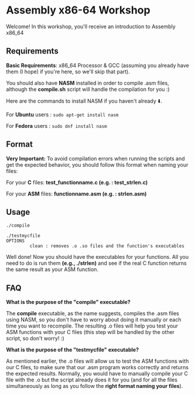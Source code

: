 # Assembly x86-64 Workshop

Welcome! In this workshop, you'll receive an introduction to Assembly x86_64

## Requirements

**Basic Requirements**: x86_64 Processor & GCC (assuming you already have them (I hope) if you're here, so we'll skip that part).

You should also have **NASM** installed in order to compile .asm files, although the **compile.sh** script will handle the compilation for you :) 


Here are the commands to install NASM if you haven't already ⬇️.

For **Ubuntu** users : ```sudo apt-get install nasm```

For **Fedora** users : ```sudo dnf install nasm```

## Format 
**Very Important:**
To avoid compilation errors when running the scripts and get the expected behavior, you should follow this format when naming your files:

For your **C** files: **test_functionname.c (e.g. : test_strlen.c)**

For your **ASM** files: **functionname.asm (e.g. : strlen.asm)** 

## Usage

```
./compile
```
```
./testmycfile
OPTIONS
         clean : removes .o .so files and the function's executables
```

Well done! Now you should have the executables for your functions. All you need to do is run them **(e.g., ./strlen)** and see if the real C function returns the same result as your ASM function.


## FAQ

**What is the purpose of the "compile" executable?**

The **compile** executable, as the name suggests, compiles the .asm files using NASM, so you don't have to worry about doing it manually or each time you want to recompile. The resulting .o files will help you test your ASM functions with your C files (this step will be handled by the other script, so don't worry! :)

**What is the purpose of the "testmycfile" executable?**

As mentioned earlier, the .o files will allow us to test the ASM functions with our C files, to make sure that our .asm program works correctly and returns the expected results. Normally, you would have to manually compile your C file with the .o but the script already does it for you (and for all the files simultaneously as long as you follow the **right format naming your files**).
